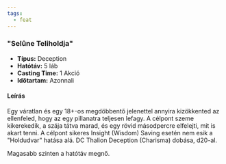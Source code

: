 ```yaml
---
tags:
  - feat
---
```


###  "Selûne Teliholdja"

- **Típus:** Deception
- **Hatótáv:** 5 láb
- **Casting Time:** 1 Akció
- **Időtartam:** Azonnali

#### **Leírás**
Egy váratlan és egy 18+-os megdöbbentő jelenettel annyira kizökkented az ellenfeled, hogy az egy pillanatra teljesen lefagy. A célpont szeme kikerekedik, a szája tátva marad, és egy rövid másodpercre elfelejti, mit is akart tenni.
A célpont sikeres Insight (Wisdom) Saving esetén nem esik a "Holdudvar" hatása alá. DC Thalion Deception (Charisma) dobása, d20-al.

Magasabb szinten a hatótáv megnő.